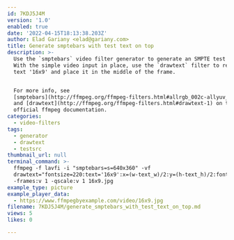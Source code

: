 ```yaml
---
id: 7KDJ5J4M
version: '1.0'
enabled: true
date: '2022-04-15T18:13:38.203Z'
author: Elad Gariany <elad@gariany.com>
title: Generate smptebars with test text on top
description: >-
  Use the `smptebars` video filter generator to generate an SMPTE test source.
  With the simple video input in place, use the `drawtext` filter to render the
  text '16x9' and place it in the middle of the frame.


  For more info, see
  [smptebars](http://ffmpeg.org/ffmpeg-filters.html#allrgb_002c-allyuv_002c-color_002c-colorspectrum_002c-haldclutsrc_002c-nullsrc_002c-pal75bars_002c-pal100bars_002c-rgbtestsrc_002c-smptebars_002c-smptehdbars_002c-testsrc_002c-testsrc2_002c-yuvtestsrc)
  and [drawtext](http://ffmpeg.org/ffmpeg-filters.html#drawtext-1) on the
  official ffmpeg documentation.
categories:
  - video-filters
tags:
  - generator
  - drawtext
  - testsrc
thumbnail_url: null
terminal_command: >-
  ffmpeg -f lavfi -i "smptebars=s=640x360" -vf
  drawtext="fontsize=220:text='16x9':x=(w-text_w)/2:y=(h-text_h)/2:fontcolor=White"
  -frames:v 1 -qscale:v 1 16x9.jpg
example_type: picture
example_player_data:
  - https://www.ffmpegbyexample.com/video/16x9.jpg
filename: 7KDJ5J4M/generate_smptebars_with_test_text_on_top.md
views: 5
likes: 0

---
```

